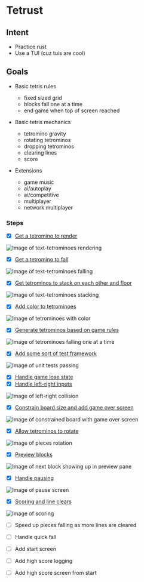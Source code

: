 # Tetrust

## Intent

- Practice rust
- Use a TUI (cuz tuis are cool)

## Goals

- Basic tetris rules
    - fixed sized grid
    - blocks fall one at a time
    - end game when top of screen reached

- Basic tetris mechanics
    - tetromino gravity
    - rotating tetrominos
    - dropping tetrominos
    - clearing lines
    - score

- Extensions
    - game music
    - ai/autoplay
    - ai/competitive
    - multiplayer
    - network multiplayer

### Steps

- [X] [Get a tetromino to render](https://github.com/scottnm/tetrust/commit/76babe55dcab890374494fc912e77d16b2fe0e48)

![Image of text-tetrominoes rendering](demo/01-render.gif)

- [X] [Get a tetromino to fall](https://github.com/scottnm/tetrust/commit/f3aca54cb39c7137e0c38f52fd2c4c8d9f23af4b)

![Image of text-tetrominoes falling](demo/02-fall.gif)

- [X] [Get tetrominos to stack on each other and floor](https://github.com/scottnm/tetrust/commit/915e61e7d227fea6e134da75f864629514f3c9f8)

![Image of text-tetrominoes stacking](demo/03-stack.gif)

- [X] [Add color to tetrominoes](https://github.com/scottnm/tetrust/commit/1c547fc7bc0d701fa8e7117592c61a0a5b693840)

![Image of tetrominoes with color](demo/04-color.gif)

- [X] [Generate tetrominos based on game rules](https://github.com/scottnm/tetrust/commit/b72efb7eb834d442885c35f5cbb8173c2b1ba887)

![Image of tetrominoes falling one at a time](demo/05-generate-by-rules.gif)

- [X] [Add some sort of test framework](https://github.com/scottnm/tetrust/commit/2d4fbc7ba4b3579150d3a3c889dd88d99c34e578)

![Image of unit tests passing](demo/06-test.png)

- [X] [Handle game lose state](https://github.com/scottnm/tetrust/commit/b72efb7eb834d442885c35f5cbb8173c2b1ba887)
- [X] [Handle left-right inputs](https://github.com/scottnm/tetrust/commit/a819261fdfd041bd8fbcc280d9661e78f355bdcd)

![Image of left-right collision](demo/07-lr-collision.gif)

- [X] [Constrain board size and add game over screen](https://github.com/scottnm/tetrust/commit/44bbeee4d17255c68c0f7c96ebe29a6b6c151b2a)

![Image of constrained board with game over screen](demo/08-constrained-gameover-blink.gif)

- [X] [Allow tetrominos to rotate](https://github.com/scottnm/tetrust/commit/3dd8bba32517b65c19e1ad4082612eb287630734)

![Image of pieces rotation](demo/09-rotation.gif)

- [X] [Preview blocks](https://github.com/scottnm/tetrust/commit/c8e859c5857bb7a48843ab7108bff9692a0370e0)

![Image of next block showing up in preview pane](demo/10-preview.gif)

- [X] [Handle pausing](https://github.com/scottnm/tetrust/commit/364add645b291dd330ccb3817eae0988b9a761e3)

![Image of pause screen](demo/11-pause.gif)

- [X] [Scoring and line clears](https://github.com/scottnm/tetrust/commit/FILL-ME-IN)

![Image of scoring](demo/12-scoring.gif)

- [ ] Speed up pieces falling as more lines are cleared
- [ ] Handle quick fall
- [ ] Add start screen
- [ ] Add high score logging
- [ ] Add high score screen from start

